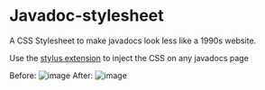 # Javadoc-stylesheet
A CSS Stylesheet to make javadocs look less like a 1990s website.

Use the [stylus extension](https://chrome.google.com/webstore/detail/stylus/clngdbkpkpeebahjckkjfobafhncgmne) to inject the CSS on any javadocs page 

Before:
![image](https://user-images.githubusercontent.com/32278830/147714513-f90da09f-75aa-4108-934e-d54469f1f5a3.png)
After:
![image](https://user-images.githubusercontent.com/32278830/147714535-f064543e-3651-4d00-8312-01c5145a6ab1.png)
